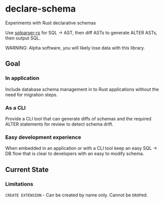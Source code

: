 # declare-schema
Experiments with Rust declarative schemas

Use [sqlparser-rs](https://github.com/sqlparser-rs/sqlparser-rs) for SQL -> AST, then diff ASTs to generate ALTER ASTs, then output SQL.

WARNING: Alpha software, you will likely lose data with this library.

## Goal

### In application

Include database schema management in to Rust applications without the need for migration steps.

### As a CLI

Provide a CLI tool that can generate diffs of schemas and the required ALTER statements for review to detect schema drift.


### Easy development experience

When embedded in an application or with a CLI tool keep an easy SQL -> DB flow that is clear to developers with an easy to modify schema.


## Current State

### Limitations

`CREATE EXTENSION` - Can be created by name only. Cannot be `DROP`ed.
